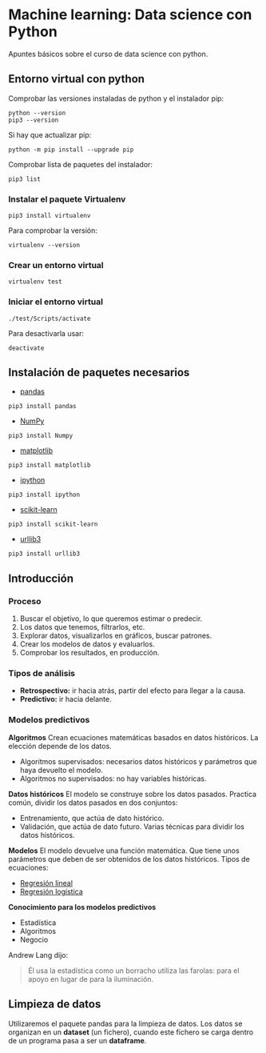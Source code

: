 # Machine learning: Data science con Python
Apuntes básicos sobre el curso de data science con python.
## Entorno virtual con python
Comprobar las versiones instaladas de python y el instalador pip:
```
python --version
pip3 --version
```
Si hay que actualizar pip:
```
python -m pip install --upgrade pip
```
Comprobar lista de paquetes del instalador:
```
pip3 list
```
### Instalar el paquete Virtualenv
```
pip3 install virtualenv
```
Para comprobar la versión:
```
virtualenv --version
```
### Crear un entorno virtual
```
virtualenv test
```
### Iniciar el entorno virtual
```
./test/Scripts/activate
```
Para desactivarla usar:
```
deactivate
```
## Instalación de paquetes necesarios
- [pandas](https://pandas.pydata.org/docs/index.html)
```
pip3 install pandas
```
- [NumPy](https://numpy.org/)
```
pip3 install Numpy
```
- [matplotlib](https://matplotlib.org/)
```
pip3 install matplotlib
```
- [ipython](https://ipython.org/index.html)
```
pip3 install ipython
```
- [scikit-learn](https://scikit-learn.org/stable/)
```
pip3 install scikit-learn
```
- [urllib3](https://pypi.org/project/urllib3/)
```
pip3 install urllib3
```

## Introducción
### Proceso
1. Buscar el objetivo, lo que queremos estimar o predecir.
2. Los datos que tenemos, filtrarlos, etc.
3. Explorar datos, visualizarlos en gráficos, buscar patrones.
4. Crear los modelos de datos y evaluarlos.
5. Comprobar los resultados, en producción.
### Tipos de análisis
- **Retrospectivo:** ir hacia atrás, partir del efecto para llegar a la causa.
- **Predictivo:** ir hacia delante.
### Modelos predictivos
**Algoritmos**
Crean ecuaciones matemáticas basados en datos históricos. La elección depende de los datos.
- Algoritmos supervisados: necesarios datos históricos y parámetros que haya devuelto el modelo.
- Algoritmos no supervisados: no hay variables históricas.

**Datos históricos**
El modelo se construye sobre los datos pasados. Practica común, dividir los datos pasados en dos conjuntos:
- Entrenamiento, que actúa de dato histórico.
- Validación, que actúa de dato futuro.
Varias técnicas para dividir los datos históricos.

**Modelos**
El modelo devuelve una función matemática. Que tiene unos parámetros que deben de ser obtenidos de los datos históricos.
Tipos de ecuaciones:
- [Regresión lineal](https://es.wikipedia.org/wiki/Regresi%C3%B3n_lineal)
- [Regresión logística](https://es.wikipedia.org/wiki/Regresi%C3%B3n_log%C3%ADstica)

**Conocimiento para los modelos predictivos**
- Estadística
- Algoritmos
- Negocio

Andrew Lang dijo:
> Él usa la estadística como un borracho utiliza las farolas: para el apoyo en lugar de para la iluminación.
## Limpieza de datos
Utilizaremos el paquete pandas para la limpieza de datos. Los datos se organizan en un **dataset** (un fichero), cuando este fichero se carga dentro de un programa pasa a ser un **dataframe**.